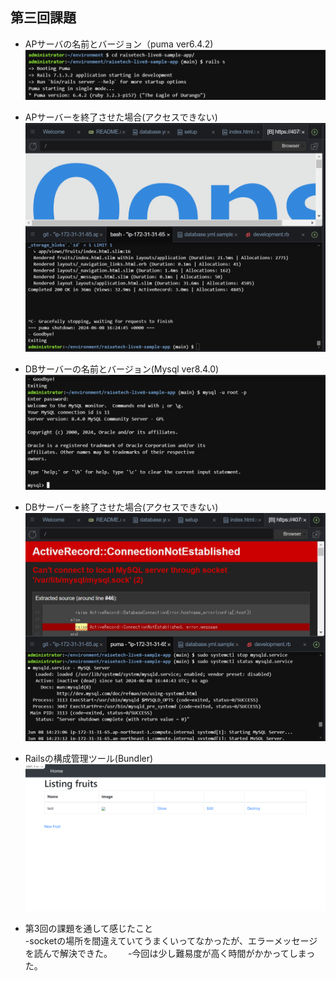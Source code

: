## 第三回課題

* APサーバの名前とバージョン（puma ver6.4.2) 　
![ apname ](images/APNAME.png)  

* APサーバーを終了させた場合(アクセスできない)  
![apstop](images/APSTOP.png)  

* DBサーバーの名前とバージョン(Mysql ver8.4.0)    
![dbname](images/DBNAME.png)  

* DBサーバーを終了させた場合(アクセスできない)  
![dbstop](images/DBSTOP.png)  

* Railsの構成管理ツール(Bundler)　　
![aprestart](images/SampleApp.png)  

* 第3回の課題を通して感じたこと     
-socketの場所を間違えていてうまくいってなかったが、エラーメッセージを読んで解決できた。　　
-今回は少し難易度が高く時間がかかってしまった。

